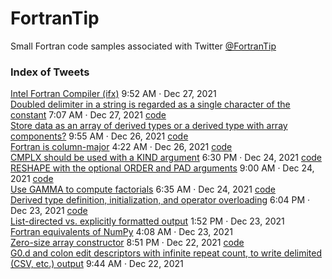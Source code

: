 # FortranTip
Small Fortran code samples associated with Twitter [@FortranTip](https://twitter.com/fortrantip)

### Index of Tweets

[Intel Fortran Compiler (ifx)](https://twitter.com/fortrantip/status/1475494838074318852) 9:52 AM · Dec 27, 2021<br>
[Doubled delimiter in a string is regarded as a single character of the constant](https://twitter.com/fortrantip/status/1475453317526528003) 7:07 AM · Dec 27, 2021 [code](https://github.com/Beliavsky/FortranTip/blob/main/doubled_delim.f90)<br>
[Store data as an array of derived types or a derived type with array components?](https://twitter.com/fortrantip/status/1475133178763427848) 9:55 AM · Dec 26, 2021 [code](https://github.com/Beliavsky/FortranTip/blob/main/derived_type_array.f90)<br>
[Fortran is column-major](https://twitter.com/fortrantip/status/1475049356155883524) 4:22 AM · Dec 26, 2021 [code](https://github.com/Beliavsky/FortranTip/blob/main/column_major.f90)<br>
[CMPLX should be used with a KIND argument](https://twitter.com/fortrantip/status/1474537984066301959) 6:30 PM · Dec 24, 2021 [code](https://github.com/Beliavsky/FortranTip/blob/main/cmplx.f90)<br>
[RESHAPE with the optional ORDER and PAD arguments](https://twitter.com/fortrantip/status/1474394605890244614) 9:00 AM · Dec 24, 2021 [code](https://github.com/Beliavsky/FortranTip/blob/main/reshape_array.f90)<br>
[Use GAMMA to compute factorials](https://twitter.com/fortrantip/status/1474357943667671060) 6:35 AM · Dec 24, 2021 [code](https://github.com/Beliavsky/FortranTip/blob/main/factorial.f90)<br>
[Derived type definition, initialization, and operator overloading](https://twitter.com/fortrantip/status/1474169072665440259) 6:04 PM · Dec 23, 2021 [code](https://github.com/Beliavsky/FortranTip/blob/main/date.f90)<br>
[List-directed vs. explicitly formatted output](https://twitter.com/fortrantip/status/1474105626611662857) 1:52 PM · Dec 23, 2021<br>
[Fortran equivalents of NumPy](https://twitter.com/fortrantip/status/1473958733571104773) 4:08 AM · Dec 23, 2021<br>
[Zero-size array constructor](https://twitter.com/fortrantip/status/1473848675566858242) 8:51 PM · Dec 22, 2021 [code](https://github.com/Beliavsky/FortranTip/blob/main/zero_size.f90)<br>
[G0.d and colon edit descriptors with infinite repeat count, to write delimited (CSV, etc.) output](https://twitter.com/fortrantip/status/1473680777279852553) 9:44 AM · Dec 22, 2021<br>



